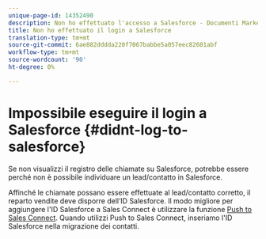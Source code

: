 ```yaml
---
unique-page-id: 14352490
description: Non ho effettuato l'accesso a Salesforce - Documenti Marketo - Documentazione prodotto
title: Non ho effettuato il login a Salesforce
translation-type: tm+mt
source-git-commit: 6ae882dddda220f7067babbe5a057eec82601abf
workflow-type: tm+mt
source-wordcount: '90'
ht-degree: 0%

---
```



# Impossibile eseguire il login a Salesforce {#didnt-log-to-salesforce}

Se non visualizzi il registro delle chiamate su Salesforce, potrebbe essere perché non è possibile individuare un lead/contatto in Salesforce.

Affinché le chiamate possano essere effettuate al lead/contatto corretto, il reparto vendite deve disporre dell’ID Salesforce. Il modo migliore per aggiungere l&#39;ID Salesforce a Sales Connect è utilizzare la funzione [Push to Sales Connect](/help/marketo/product-docs/marketo-sales-connect/crm/salesforce-customization/push-to-sales-connect.md). Quando utilizzi Push to Sales Connect, inseriamo l&#39;ID Salesforce nella migrazione dei contatti.
